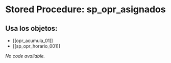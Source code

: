# Stored Procedure: sp_opr_asignados

## Usa los objetos:
- [[opr_acumula_01]]
- [[sp_opr_horario_001]]

*No code available.*
